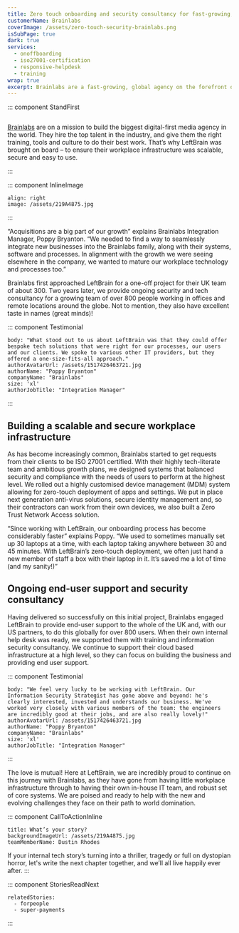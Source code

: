 ```yaml
---
title: Zero touch onboarding and security consultancy for fast-growing, global agency Brainlabs
customerName: Brainlabs
coverImage: /assets/zero-touch-security-brainlabs.png
isSubPage: true
dark: true
services:
  - onoffboarding
  - iso27001-certification
  - responsive-helpdesk
  - training
wrap: true
excerpt: Brainlabs are a fast-growing, global agency on the forefront of tech innovation. They asked LeftBrain to build secure and scalable systems, to seamlessly integrate their new acquisitions and onboard new team members.
---
```


::: component StandFirst
~~~
~~~

[Brainlabs](https://www.brainlabsdigital.com/) are on a mission to build the biggest digital-first media agency in the world. They hire the top talent in the industry, and give them the right training, tools and culture to do their best work. That’s why LeftBrain was brought on board – to ensure their workplace infrastructure was scalable, secure and easy to use.

:::

::: component InlineImage
~~~
align: right
image: /assets/219A4875.jpg
~~~
:::

“Acquisitions are a big part of our growth” explains Brainlabs Integration Manager, Poppy Bryanton. “We needed to find a way to seamlessly integrate new businesses into the Brainlabs family, along with their systems, software and processes. In alignment with the growth we were seeing elsewhere in the company, we wanted to mature our workplace technology and processes too.”

Brainlabs first approached LeftBrain for a one-off project for their UK team of about 300. Two years later, we provide ongoing security and tech consultancy for a growing team of over 800 people working in offices and remote locations around the globe. Not to mention, they also have excellent taste in names (great minds)! 

::: component Testimonial
~~~
body: "What stood out to us about LeftBrain was that they could offer bespoke tech solutions that were right for our processes, our users and our clients. We spoke to various other IT providers, but they offered a one-size-fits-all approach."
authorAvatarUrl: /assets/1517426463721.jpg
authorName: "Poppy Bryanton"
companyName: "Brainlabs"
size: 'xl'
authorJobTitle: "Integration Manager"
~~~
:::

## Building a scalable and secure workplace infrastructure

As has become increasingly common, Brainlabs started to get requests from their clients to be ISO 27001 certified. With their highly tech-literate team and ambitious growth plans, we designed systems that balanced security and compliance with the needs of users to perform at the highest level. We rolled out a highly customised device management (MDM) system allowing for zero-touch deployment of apps and settings. We put in place next generation anti-virus solutions, secure identity management and, so their contractors can work from their own devices, we also built a Zero Trust Network Access solution.

“Since working with LeftBrain, our onboarding process has become considerably faster” explains Poppy. “We used to sometimes manually set up 30 laptops at a time, with each laptop taking anywhere between 30 and 45 minutes. With LeftBrain’s zero-touch deployment, we often just hand a new member of staff a box with their laptop in it. It’s saved me a lot of time (and my sanity!)”

## Ongoing end-user support and security consultancy 

Having delivered so successfully on this initial project, Brainlabs engaged LeftBrain to provide end-user support to the whole of the UK and, with our US partners, to do this globally for over 800 users. When their own internal help desk was ready, we supported them with training and information security consultancy. We continue to support their cloud based infrastructure at a high level, so they can focus on building the business and providing end user support. 

::: component Testimonial
~~~
body: "We feel very lucky to be working with LeftBrain. Our Information Security Strategist has gone above and beyond: he's clearly interested, invested and understands our business. We've worked very closely with various members of the team: the engineers are incredibly good at their jobs, and are also really lovely!"
authorAvatarUrl: /assets/1517426463721.jpg
authorName: "Poppy Bryanton"
companyName: "Brainlabs"
size: 'xl'
authorJobTitle: "Integration Manager"
~~~
:::

The love is mutual! Here at LeftBrain, we are incredibly proud to continue on this journey with Brainlabs, as they have gone from having little workplace infrastructure through to having their own in-house IT team, and robust set of core systems. We are poised and ready to help with the new and evolving challenges they face on their path to world domination.

::: component CallToActionInline
~~~
title: What’s your story?
backgroundImageUrl: /assets/219A4875.jpg
teamMemberName: Dustin Rhodes
~~~
If your internal tech story’s turning into a thriller, tragedy or full on dystopian horror, let's write the next chapter together, and we’ll all live happily ever after.
:::

::: component StoriesReadNext
~~~
relatedStories:
  - forpeople
  - super-payments
~~~

:::